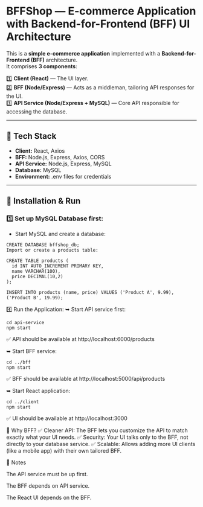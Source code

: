 # BFFShop — E-commerce Application with Backend-for-Frontend (BFF) UI Architecture

This is a **simple e-commerce application** implemented with a **Backend-for-Frontend (BFF)** architecture.  
It comprises **3 components**:

1️⃣ **Client (React)** — The UI layer.  
2️⃣ **BFF (Node/Express)** — Acts as a middleman, tailoring API responses for the UI.  
3️⃣ **API Service (Node/Express + MySQL)** — Core API responsible for accessing the database.

---

## 🔹 Tech Stack

- **Client:** React, Axios
- **BFF:** Node.js, Express, Axios, CORS
- **API Service:** Node.js, Express, MySQL
- **Database:** MySQL
- **Environment:** .env files for credentials

---

## 🔹 Installation & Run

### 1️⃣ Set up MySQL Database first:

- Start MySQL and create a database:
```
CREATE DATABASE bffshop_db;
Import or create a products table:
```
```
CREATE TABLE products (
  id INT AUTO_INCREMENT PRIMARY KEY,
  name VARCHAR(100),
  price DECIMAL(10,2)
);

INSERT INTO products (name, price) VALUES ('Product A', 9.99), ('Product B', 19.99);
```

4️⃣ Run the Application:
➥ Start API service first:
```
cd api-service
npm start
```
✅ API should be available at http://localhost:6000/products

➥ Start BFF service:
```
cd ../bff
npm start
```
✅ BFF should be available at http://localhost:5000/api/products

➥ Start React application:
```
cd ../client
npm start
```
✅ UI should be available at http://localhost:3000

🔹 Why BFF?
✅ Cleaner API: The BFF lets you customize the API to match exactly what your UI needs.
✅ Security: Your UI talks only to the BFF, not directly to your database service.
✅ Scalable: Allows adding more UI clients (like a mobile app) with their own tailored BFF.

🔹 Notes

The API service must be up first.

The BFF depends on API service.

The React UI depends on the BFF.
